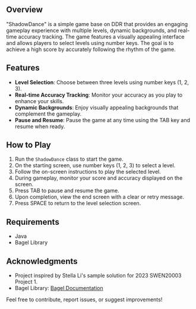 ## Overview

"ShadowDance" is a simple game base on DDR that provides an engaging gameplay experience with multiple levels, dynamic backgrounds, and real-time accuracy tracking. The game features a visually appealing interface and allows players to select levels using number keys. The goal is to achieve a high score by accurately following the rhythm of the game.

## Features

- **Level Selection**: Choose between three levels using number keys (1, 2, 3).
- **Real-time Accuracy Tracking**: Monitor your accuracy as you play to enhance your skills.
- **Dynamic Backgrounds**: Enjoy visually appealing backgrounds that complement the gameplay.
- **Pause and Resume**: Pause the game at any time using the TAB key and resume when ready.

## How to Play

1. Run the `ShadowDance` class to start the game.
2. On the starting screen, use number keys (1, 2, 3) to select a level.
3. Follow the on-screen instructions to play the selected level.
4. During gameplay, monitor your score and accuracy displayed on the screen.
5. Press TAB to pause and resume the game.
6. Upon completion, view the end screen with a clear or retry message.
7. Press SPACE to return to the level selection screen.

## Requirements

- Java
- Bagel Library

## Acknowledgments

- Project inspired by Stella Li's sample solution for 2023 SWEN20003 Project 1.
- Bagel Library: [Bagel Documentation](https://people.eng.unimelb.edu.au/mcmurtrye/bagel-doc/)


Feel free to contribute, report issues, or suggest improvements!
